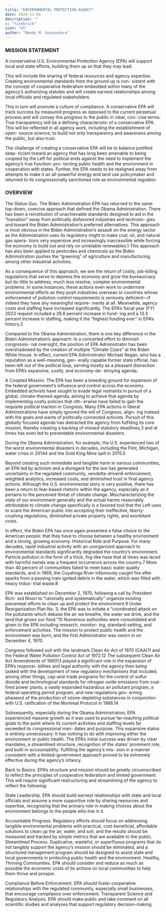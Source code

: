 ```yaml
---
title: "ENVIRONMENTAL PROTECTION AGENCY"
date: 2024-11-01
description: ""
c: "firebrick"
icon: "US"
author: "Mandy M. Gunasekara"
---
```



### MISSION STATEMENT

A conservative U.S. Environmental Protection Agency (EPA) will support local and state efforts, building them up so that they may
lead.

This will include the sharing of federal resources and agency expertise. Creating environmental standards from the ground up is con-
sistent with the concept of cooperative federalism embedded within many of the agency’s authorizing statutes and will create earnest relationships among local officials and regulated stakeholders.

This in turn will promote a culture of compliance.
A conservative EPA will track success by measured progress as opposed to the
current perpetual process and will convey this progress to the public in clear, con-
cise terms. True transparency will be a defining characteristic of a conservative
EPA. This will be reflected in all agency work, including the establishment of open-
source science, to build not only transparency and awareness among the public, but also trust.

The challenge of creating a conservative EPA will be to balance justified skep-
ticism toward an agency that has long been amenable to being coopted by the Left
for political ends against the need to implement the agency’s true function: pro-
tecting public health and the environment in cooperation with states. Further, the
EPA needs to be realigned away from attempts to make it an all-powerful energy
and land use policymaker and returned to its congressionally sanctioned role as
environmental regulator.



### OVERVIEW

The Status Quo. The Biden Administration EPA has returned to the same top-down, coercive approach that defined the Obama
Administration. There has been a reinstitution of unachievable standards designed
to aid in the “transition” away from politically disfavored industries and technolo-
gies and toward the Biden Administration’s preferred alternatives. This approach
is most obvious in the Biden Administration’s assault on the energy sector as the
Administration uses its regulatory might to make coal, oil, and natural gas opera-
tions very expensive and increasingly inaccessible while forcing the economy to
build out and rely on unreliable renewables.1 This approach has also been applied
to pesticides and chemicals as the Biden Administration pushes the “greening” of
agriculture and manufacturing among other industrial activities.

As a consequence of this approach, we see the return of costly, job-killing
regulations that serve to depress the economy and grow the bureaucracy but do
little to address, much less resolve, complex environmental problems. In some
instances, these actions even work to undermine environmental efforts as they
push industries overseas to countries whose enforcement of pollution-control
requirements is seriously deficient—if indeed they have any meaningful require-
ments at all. Meanwhile, agency costs and staffing have increased significantly.
The EPA’s fiscal year (FY) 2023 request included a 28.8 percent increase in fund-
ing and a 13.3 percent increase in staffing, making it the “highest funding ever”
in EPA’s history.2

Compared to the Obama Administration, there is one key difference in the
Biden Administration’s approach: In a concerted effort to diminish congressio-
nal oversight, the position of EPA Administrator has been overshadowed by the
creation of multiple “Climate Czars” at the Biden White House. In effect, current
EPA Administrator Michael Regan, who has a reputation as a well-meaning, gen-
erally capable former state official, has been left out of the political loop, serving
mostly as a pleasant distraction from EPA’s expansive, costly, and economy-de-
stroying agenda.

A Coopted Mission. The EPA has been a breeding ground for expansion of
the federal government’s influence and control across the economy. Embedded
activists have sought to evade legal restraints in pursuit of a global, climate-themed
agenda, aiming to achieve that agenda by implementing costly policies that oth-
erwise have failed to gain the requisite political traction in Congress. Many EPA
actions in liberal Administrations have simply ignored the will of Congress, align-
ing instead with the goals and wants of politically connected activists.
Pursuit of this globally focused agenda has distracted the agency from fulfilling
its core mission, thereby creating a backlog of missed statutory deadlines,3 and
at times has even led to preventable environmental disasters.

During the Obama Administration, for example, the U.S. experienced two of the worst environmental disasters in decades, including the Flint, Michigan, water crisis in 20144 and the
Gold King Mine spill in 2015.5

Beyond creating such immediate and tangible harm in various communities,
an EPA led by activism and a disregard for the law has generated uncertainty in
the regulated community, vendetta-driven6 enforcement, weighted analytics,
increased costs, and diminished trust in final agency actions. Although the U.S.
environmental story is very positive, there has been a return to fear-based rhetoric
within the agency, especially as it pertains to the perceived threat of climate change.
Mischaracterizing the state of our environment generally and the actual harms
reasonably attributable to climate change specifically is a favored tool that the Left
uses to scare the American public into accepting their ineffective, liberty-crushing
regulations, diminished private property rights, and exorbitant costs.

In effect, the
Biden EPA has once again presented a false choice to the American people: that
they have to choose between a healthy environment and a strong, growing economy.
Historical Role and Purpose. For many decades, rapid industrial activity
with an unorganized approach to environmental standards significantly degraded
the country’s environment. Particle pollution in the form of a thick, fog-like haze
that at times was laced with harmful metals was a frequent occurrence across the
country.7 More than 40 percent of communities failed to meet basic water quality
standards, and in 1969, the Cuyahoga River infamously caught fire after sparks
from a passing train ignited debris in the water, which was filled with heavy indus-
trial waste.8

EPA was established on December 2, 1970, following a call by President Rich-
ard Nixon to “rationally and systematically” organize existing piecemeal efforts
to clean up and protect the environment.9 Under Reorganization Plan No. 3, the
EPA was to initiate a “coordinated attack on the pollutants which debase the air
we breathe, the water we drink, and the land that grows our food.”10 Numerous
authorities were consolidated and given to the EPA including research, monitor-
ing, standard-setting, and enforcement activities. The mission to protect public
health and the environment was born, and the first Administrator was sworn in
on December 4, 1970.

Congress followed suit with the landmark Clean Air Act of 1970 (CAA)11 and
the Federal Water Pollution Control Act of 1972.12 The subsequent Clean Air Act
Amendments of 199013 played a significant role in the expansion of EPA’s responsi-
bilities and legal authority with the agency then being tasked with the development
of new regulatory mechanisms that included, among other things, cap-and-trade
programs for the control of sulfur dioxide and technological standards for nitrogen
oxide emissions from coal-fired power plants, a vastly expanded hazardous air
pollutant program, a federal operating permit program, and new regulations gov-
erning phaseout of the production of ozone-depleting substances in conjunction
with U.S. ratification of the Montreal Protocol in 1988.14

Subsequently, especially during the Obama Administration, EPA experienced
massive growth as it was used to pursue far-reaching political goals to the point
where its current activities and staffing levels far exceeded its congressional man-
dates and purpose. This expansive status is entirely unnecessary: It has nothing
to do with improving either the environment or public health. The EPA’s initial
success was driven by clear mandates, a streamlined structure, recognition of the
states’ prominent role, and built-in accountability. Fulfilling the agency’s mis-
sion in a manner consistent with a limited-government approach proved to be
extremely effective during the agency’s infancy.

Back to Basics. EPA’s structure and mission should be greatly circumscribed
to reflect the principles of cooperative federalism and limited government. This
will require significant restructuring and streamlining of the agency to reflect
the following:


State Leadership. EPA should build earnest relationships with state and
local officials and assume a more supportive role by sharing resources and
expertise, recognizing that the primary role in making choices about the
environment belongs to the people who live in it.

Accountable Progress. Regulatory efforts should focus on addressing
tangible environmental problems with practical, cost-beneficial, affordable
solutions to clean up the air, water, and soil, and the results should be
measured and tracked by simple metrics that are available to the public.
Streamlined Process. Duplicative, wasteful, or superfluous programs that
do not tangibly support the agency’s mission should be eliminated, and a
structured management program should be designed to assist state and
local governments in protecting public health and the environment.
Healthy, Thriving Communities. EPA should consider and reduce as
much as possible the economic costs of its actions on local communities to
help them thrive and prosper.

Compliance Before Enforcement. EPA should foster cooperative
relationships with the regulated community, especially small businesses,
that encourage compliance over enforcement.
Transparent Science and Regulatory Analysis. EPA should make
public and take comment on all scientific studies and analyses that support
regulatory decision-making.
